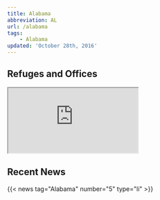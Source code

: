 ```yaml
---
title: Alabama
abbreviation: AL
url: /alabama
tags:
    - Alabama
updated: 'October 28th, 2016'
---
```


## Refuges and Offices
<iframe src="https://usfws.github.io/southeast-mega-map/?state=AL&scroll=false" class="state-map"></iframe>

## Recent News
{{< news tag="Alabama" number="5" type="li" >}}
